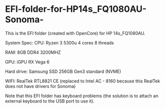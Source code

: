 # EFI-folder-for-HP14s_FQ1080AU-Sonoma-
This is the EFI folder (created with OpenCore) for HP 14s_FQ1080AU.

System Spec:
CPU: Ryzen 3 5300u 4 cores 8 threads

RAM: 8GB DDR4 3200MHZ

GPU: iGPU RX Vega 6

Hard drive: Samsung SSD 256GB Gen3 standard (NVME)

WIFI: RealTek RTL8821 CE (replaced to Intel AC - 8160 because this RealTek does not have drivers for Sonoma)

Note that this EFI folder has keyboard problems (the solution is to attach an external keyboard to the USB port to use it).
